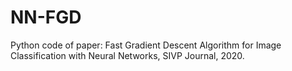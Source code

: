 # NN-FGD
Python code of paper: Fast Gradient Descent Algorithm for Image Classification with Neural Networks, SIVP Journal, 2020.
